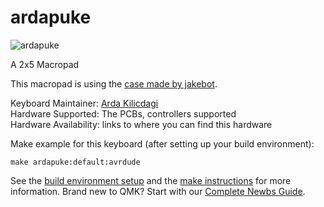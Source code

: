 # ardapuke


![ardapuke](https://i.imgur.com/8YxJRRE.png)

A 2x5 Macropad

This macropad is using the [case made by jakebot](https://www.thingiverse.com/thing:2509293).


Keyboard Maintainer: [Arda Kilicdagi](https://github.com/ardakilic)    
Hardware Supported: The PCBs, controllers supported  
Hardware Availability: links to where you can find this hardware

Make example for this keyboard (after setting up your build environment):

    make ardapuke:default:avrdude

See the [build environment setup](https://docs.qmk.fm/#/getting_started_build_tools) and the [make instructions](https://docs.qmk.fm/#/getting_started_make_guide) for more information. Brand new to QMK? Start with our [Complete Newbs Guide](https://docs.qmk.fm/#/newbs).
